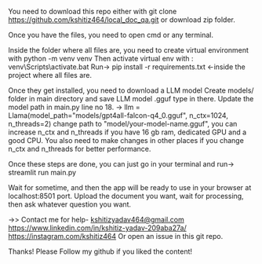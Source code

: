 You need to download this repo either with git clone https://github.com/kshitiz464/local_doc_qa.git or download zip folder.

Once you have the files, you need to open cmd or any terminal.

Inside the folder where all files are, you need to create virtual environment with python -m venv venv 
Then activate virtual env with :
  venv\Scripts\activate.bat
Run->  pip install -r requirements.txt  <-inside the project where all files are. 

Once they get installed, you need to download a LLM model 
Create models/ folder in main directory and save LLM model .gguf type in there. 
Update the model path in main.py line no 18. -> llm = Llama(model_path="models/gpt4all-falcon-q4_0.gguf", n_ctx=1024, n_threads=2)
change path to "model/your-model-name.gguf", you can increase n_ctx and n_threads if you have 16 gb ram, dedicated GPU and a good CPU. 
You also need to make changes in other places if you change n_ctx and n_threads for better performance.

Once these steps are done, you can just go in your terminal and run->  streamlit run main.py

Wait for sometime, and then the app will be ready to use in your browser at localhost:8501 port.
Upload the document you want, wait for processing, then ask whatever question you want. 

->> Contact me for help- 
kshitizyadav464@gmail.com
https://www.linkedin.com/in/kshitiz-yadav-209aba27a/
https://instagram.com/kshitiz464
Or open an issue in this git repo. 

Thanks! Please Follow my github if you liked the content!
